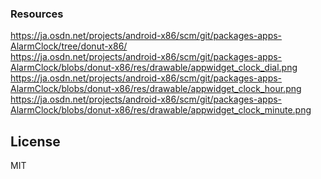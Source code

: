 ### Resources
https://ja.osdn.net/projects/android-x86/scm/git/packages-apps-AlarmClock/tree/donut-x86/  
https://ja.osdn.net/projects/android-x86/scm/git/packages-apps-AlarmClock/blobs/donut-x86/res/drawable/appwidget_clock_dial.png  
https://ja.osdn.net/projects/android-x86/scm/git/packages-apps-AlarmClock/blobs/donut-x86/res/drawable/appwidget_clock_hour.png  
https://ja.osdn.net/projects/android-x86/scm/git/packages-apps-AlarmClock/blobs/donut-x86/res/drawable/appwidget_clock_minute.png  

## License
MIT
